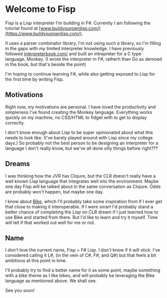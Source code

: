 # Welcome to Fisp

Fisp is a Lisp interpreter I'm building in F#. Currently I am following the tutorial found at [www.buildyourownlisp.com/](https://www.buildyourownlisp.com/).

It uses a parser combinator library, I'm not using such a library, so I'm filling in the gaps with my limited interpreter knowledge. I have previously followed [interpreterbook.com/](https://interpreterbook.com/) and built an intrepreter for a C type language, Monkey. (I wrote the interpreter in F#, ratherh than Go as demoed in the book, but that's beside the point)

I'm hoping to continue learning F#, while also getting exposed to Lisp for the first time by writing Fisp.

## Motivations

Right now, my motivations are personal. I have loved the productivity and simpleness I've found creating the Monkey language. Everything works quickly on my machine, no CSS/HTML to fidget with to get to display correctly.

I don't know enough about Lisp to be super opinionated about what this needs to look like. (I've barely played around with Lisp since my college days.) So probably not the best person to be designing an interpreter for a language I don't really know, but we've all done silly things before right???

## Dreams

I was thinking how the JVR has Clojure, but the CLR doesn't really have a well known Lisp language that integrates well into the environment. Maybe one day Fisp will be talked about in the same conversation as Clojure. Odds are probably won't happen, but maybe one day.

I know about [Bike](https://github.com/Lovesan/bike), which I'll probably take some inspiration from if I ever get that close to making it interoperable. If I were smart I'd probably stand a better chance of completing the Lisp on CLR dream if I just learned how to use Bike and started from there. But I'd like to learn and try it myself. Time will tell if that worked out well for me or not.

## Name

I don't love the current name, Fisp = F# Lisp. I don't know if it will stick. I've considered calling it L#, (in the vein of C#, F#, and Q#) but that feels a bit ambitious at this point in time. 

I'll probably try to find a better name for it as some point, maybe something with a bike theme as I like bikes, and will probably be leveraging the Bike language as mentioned above. We shall see.

See you soon!